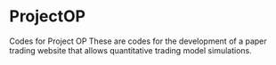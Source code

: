 # ProjectOP
Codes for Project OP
These are codes for the development of a paper trading website that allows quantitative trading model simulations. 
